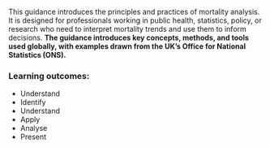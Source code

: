 This guidance introduces the principles and practices of mortality analysis. It is designed for professionals working in public health, statistics, policy, or research who need to interpret mortality trends and use them to inform decisions. **The guidance introduces key concepts, methods, and tools used globally, with examples drawn from the UK’s Office for National Statistics (ONS).**

### Learning outcomes:

- Understand
- Identify
- Understand
- Apply
- Analyse
- Present
